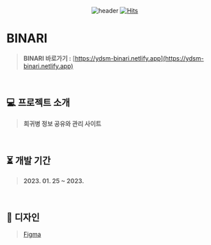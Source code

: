 <div align="center">

![header](https://user-images.githubusercontent.com/72345074/214557239-ca2424fd-f3e1-440b-99c7-00d166bf098d.png)
[![Hits](https://hits.seeyoufarm.com/api/count/incr/badge.svg?url=https%3A%2F%2Fgithub.com%2FYongDuSaMa%2FBINARI_FrontEnd&count_bg=%23D1D7F8&title_bg=%236D85FF&icon=github.svg&icon_color=%23FCFCFC&title=BINARI_FrontEnd&edge_flat=false)](https://hits.seeyoufarm.com)

</div>

# BINARI
> **BINARI 바로가기 :** [https://ydsm-binari.netlify.app](https://ydsm-binari.netlify.app)
<br>

## 💻 프로젝트 소개
> **희귀병 정보 공유와 관리 사이트**
<br>

## ⏳ 개발 기간
> **2023. 01. 25 ~ 2023.**
<br>

## 🎨 디자인
> [Figma](https://www.figma.com/file/4F6fHJaBtELk8gXyOpYWA9/Untitled?node-id=0%3A1&t=anEvXbCxRgE9KI6Q-1)
